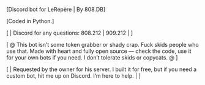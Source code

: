[Discord bot for LeRepère | By 808.DB]

[Coded in Python.] 

[ | Discord for any questions: 808.212 | 909.212 | ]

[ @ This bot isn’t some token grabber or shady crap. Fuck skids people who use that. Made with heart and fully open source — check the code, use it for your own bots if you need. I don’t tolerate skids or copycats. @ ]

[ | Requested by the owner for his server. I built it for free, but if you need a custom bot, hit me up on Discord. I’m here to help. | ]
